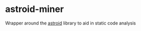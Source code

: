 # astroid-miner
Wrapper around the [astroid](https://pypi.org/project/astroid/) library to aid in static code analysis
